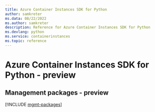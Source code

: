 ```yaml
---
title: Azure Container Instances SDK for Python
author: samkreter
ms.data: 08/22/2022
ms.author: samkreter
description: Reference for Azure Container Instances SDK for Python
ms.devlang: python
ms.service: containerinstances
ms.topic: reference
---
```

# Azure Container Instances SDK for Python - preview

## Management packages - preview
[!INCLUDE [mgmt-packages](container-instances-mgmt-index.md)]